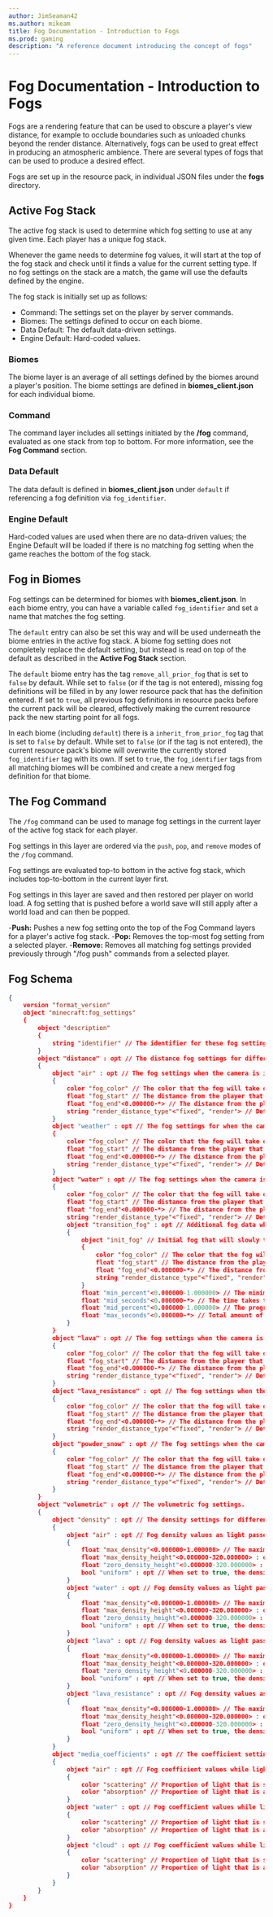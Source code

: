 ```yaml
---
author: JimSeaman42
ms.author: mikeam
title: Fog Documentation - Introduction to Fogs
ms.prod: gaming
description: "A reference document introducing the concept of fogs"
---
```


# Fog Documentation - Introduction to Fogs

Fogs are a rendering feature that can be used to obscure a player's view distance, for example to occlude boundaries such as unloaded chunks beyond the render distance. Alternatively, fogs can be used to great effect in producing an atmospheric ambience. There are several types of fogs that can be used to produce a desired effect.

Fogs are set up in the resource pack, in individual JSON files under the **fogs** directory.

## Active Fog Stack

The active fog stack is used to determine which fog setting to use at any given time. Each player has a unique fog stack.

Whenever the game needs to determine fog values, it will start at the top of the fog stack and check until it finds a value for the current setting type. If no fog settings on the stack are a match, the game will use the defaults defined by the engine.

The fog stack is initially set up as follows:

- Command: The settings set on the player by server commands.
- Biomes: The settings defined to occur on each biome.
- Data Default: The default data-driven settings.
- Engine Default: Hard-coded values.

### Biomes

The biome layer is an average of all settings defined by the biomes around a player's position. The biome settings are defined in **biomes_client.json** for each individual biome.

### Command

The command layer includes all settings initiated by the **/fog** command, evaluated as one stack from top to bottom. For more information, see the **Fog Command** section.

### Data Default

The data default is defined in **biomes_client.json** under `default` if referencing a fog definition via `fog_identifier`.

### Engine Default

Hard-coded values are used when there are no data-driven values; the Engine Default will be loaded if there is no matching fog setting when the game reaches the bottom of the fog stack.

## Fog in Biomes

Fog settings can be determined for biomes with **biomes_client.json**. In each biome entry, you can have a variable called `fog_identifier` and set a name that matches the fog setting.

The `default` entry can also be set this way and will be used underneath the biome entries in the active fog stack. A biome fog setting does not completely replace the default setting, but instead is read on top of the default as described in the **Active Fog Stack** section.

The `default` biome entry has the tag `remove_all_prior_fog` that is set to `false` by default.
While set to `false` (or if the tag is not entered), missing fog definitions will be filled in by any lower resource pack that has the definition entered.
If set to `true`, all previous fog definitions in resource packs before the current pack will be cleared, effectively making the current resource pack the new starting point for all fogs.

In each biome (including `default`) there is a `inherit_from_prior_fog` tag that is set to `false` by default.
While set to `false` (or if the tag is not entered), the current resource pack's biome will overwrite the currently stored `fog_identifier` tag with its own.
If set to `true`, the `fog_identifier` tags from all matching biomes will be combined and create a new merged fog definition for that biome.

## The Fog Command

The `/fog` command can be used to manage fog settings in the current layer of the active fog stack for each player.

Fog settings in this layer are ordered via the `push`, `pop`, and `remove` modes of the `/fog` command.

Fog settings are evaluated top-to bottom in the active fog stack, which includes top-to-bottom in the current layer first.

Fog settings in this layer are saved and then restored per player on world load. A fog setting that is pushed before a world save will still apply after a world load and can then be popped.

-**Push:** Pushes a new fog setting onto the top of the Fog Command layers for a player's active fog stack.
-**Pop:** Removes the top-most fog setting from a selected player.
-**Remove:** Removes all matching fog settings provided previously through "/fog push" commands from a selected player.

## Fog Schema

```json
{
    version "format_version"
    object "minecraft:fog_settings"
    {
        object "description"
        {
            string "identifier" // The identifier for these fog settings. The identifier must include a namespace.
        }
        object "distance" : opt // The distance fog settings for different camera locations.
        {
            object "air" : opt // The fog settings when the camera is in the air.
            {
                color "fog_color" // The color that the fog will take on.
                float "fog_start" // The distance from the player that the fog will begin to appear. 'fog_start' must be less than or equal to 'fog_end'.
                float "fog_end"<0.000000-*> // The distance from the player that the fog will become fully opaque. 'fog_end' must be greater than or equal to 'fog_start'.
                string "render_distance_type"<"fixed", "render"> // Determines how distance value is used. Fixed distance is measured in blocks. Dynamic distance is multiplied by the current render distance.
            }
            object "weather" : opt // The fog settings for when the camera is in the air with active weather (rain, snow, etc..).
            {
                color "fog_color" // The color that the fog will take on.
                float "fog_start" // The distance from the player that the fog will begin to appear. 'fog_start' must be less than or equal to 'fog_end'.
                float "fog_end"<0.000000-*> // The distance from the player that the fog will become fully opaque. 'fog_end' must be greater than or equal to 'fog_start'.
                string "render_distance_type"<"fixed", "render"> // Determines how distance value is used. Fixed distance is measured in blocks. Dynamic distance is multiplied by the current render distance.
            }
            object "water" : opt // The fog settings when the camera is in water.
            {
                color "fog_color" // The color that the fog will take on.
                float "fog_start" // The distance from the player that the fog will begin to appear. 'fog_start' must be less than or equal to 'fog_end'.
                float "fog_end"<0.000000-*> // The distance from the player that the fog will become fully opaque. 'fog_end' must be greater than or equal to 'fog_start'.
                string "render_distance_type"<"fixed", "render"> // Determines how distance value is used. Fixed distance is measured in blocks. Dynamic distance is multiplied by the current render distance.
                object "transition_fog" : opt // Additional fog data which will slowly transition to the distance fog of current biome.
                {
                    object "init_fog" // Initial fog that will slowly transition into water distance fog of the biome when player goes into water.
                    {
                        color "fog_color" // The color that the fog will take on.
                        float "fog_start" // The distance from the player that the fog will begin to appear. 'fog_start' must be less than or equal to 'fog_end'.
                        float "fog_end"<0.000000-*> // The distance from the player that the fog will become fully opaque. 'fog_end' must be greater than or equal to 'fog_start'.
                        string "render_distance_type"<"fixed", "render"> // Determines how distance value is used. Fixed distance is measured in blocks. Dynamic distance is multiplied by the current render distance.
                    }
                    float "min_percent"<0.000000-1.000000> // The minimum progress of fog transition.
                    float "mid_seconds"<0.000000-*> // The time takes to reach certain progress('mid_percent') of fog transition.
                    float "mid_percent"<0.000000-1.000000> // The progress of fog transition after 'mid_seconds' seconds.
                    float "max_seconds"<0.000000-*> // Total amount of time takes to complete fog transition.
                }
            }
            object "lava" : opt // The fog settings when the camera is in lava.
            {
                color "fog_color" // The color that the fog will take on.
                float "fog_start" // The distance from the player that the fog will begin to appear. 'fog_start' must be less than or equal to 'fog_end'.
                float "fog_end"<0.000000-*> // The distance from the player that the fog will become fully opaque. 'fog_end' must be greater than or equal to 'fog_start'.
                string "render_distance_type"<"fixed", "render"> // Determines how distance value is used. Fixed distance is measured in blocks. Dynamic distance is multiplied by the current render distance.
            }
            object "lava_resistance" : opt // The fog settings when the camera is in lava and the player has the lava resistance effect active.
            {
                color "fog_color" // The color that the fog will take on.
                float "fog_start" // The distance from the player that the fog will begin to appear. 'fog_start' must be less than or equal to 'fog_end'.
                float "fog_end"<0.000000-*> // The distance from the player that the fog will become fully opaque. 'fog_end' must be greater than or equal to 'fog_start'.
                string "render_distance_type"<"fixed", "render"> // Determines how distance value is used. Fixed distance is measured in blocks. Dynamic distance is multiplied by the current render distance.
            }
            object "powder_snow" : opt // The fog settings when the camera is inside a Powder Snow block.
            {
                color "fog_color" // The color that the fog will take on.
                float "fog_start" // The distance from the player that the fog will begin to appear. 'fog_start' must be less than or equal to 'fog_end'.
                float "fog_end"<0.000000-*> // The distance from the player that the fog will become fully opaque. 'fog_end' must be greater than or equal to 'fog_start'.
                string "render_distance_type"<"fixed", "render"> // Determines how distance value is used. Fixed distance is measured in blocks. Dynamic distance is multiplied by the current render distance.
            }
        }
        object "volumetric" : opt // The volumetric fog settings.
        {
            object "density" : opt // The density settings for different camera locations.
            {
                object "air" : opt // Fog density values as light passes through air blocks.
                {
                    float "max_density"<0.000000-1.000000> // The maximum amount of opaqueness that the ground fog will take on. A value from [0.0, 1.0].
                    float "max_density_height"<0.000000-320.000000> : opt // The height in blocks that the ground fog will become it's maximum density.
                    float "zero_density_height"<0.000000-320.000000> : opt // The height in blocks that the ground fog will be completely transparent and begin to appear. This value needs to be at least 1 higher than 'max_density_height'.
                    bool "uniform" : opt // When set to true, the density will be uniform across all heights.
                }
                object "water" : opt // Fog density values as light passes through water blocks.
                {
                    float "max_density"<0.000000-1.000000> // The maximum amount of opaqueness that the ground fog will take on. A value from [0.0, 1.0].
                    float "max_density_height"<0.000000-320.000000> : opt // The height in blocks that the ground fog will become it's maximum density.
                    float "zero_density_height"<0.000000-320.000000> : opt // The height in blocks that the ground fog will be completely transparent and begin to appear. This value needs to be at least 1 higher than 'max_density_height'.
                    bool "uniform" : opt // When set to true, the density will be uniform across all heights.
                }
                object "lava" : opt // Fog density values as light passes through lava blocks.
                {
                    float "max_density"<0.000000-1.000000> // The maximum amount of opaqueness that the ground fog will take on. A value from [0.0, 1.0].
                    float "max_density_height"<0.000000-320.000000> : opt // The height in blocks that the ground fog will become it's maximum density.
                    float "zero_density_height"<0.000000-320.000000> : opt // The height in blocks that the ground fog will be completely transparent and begin to appear. This value needs to be at least 1 higher than 'max_density_height'.
                    bool "uniform" : opt // When set to true, the density will be uniform across all heights.
                }
                object "lava_resistance" : opt // Fog density values as light passes through lava blocks while the player has lava resistance.
                {
                    float "max_density"<0.000000-1.000000> // The maximum amount of opaqueness that the ground fog will take on. A value from [0.0, 1.0].
                    float "max_density_height"<0.000000-320.000000> : opt // The height in blocks that the ground fog will become it's maximum density.
                    float "zero_density_height"<0.000000-320.000000> : opt // The height in blocks that the ground fog will be completely transparent and begin to appear. This value needs to be at least 1 higher than 'max_density_height'.
                    bool "uniform" : opt // When set to true, the density will be uniform across all heights.
                }
            }
            object "media_coefficients" : opt // The coefficient settings for the volumetric fog in different blocks.
            {
                object "air" : opt // Fog coefficient values while light passes through air.
                {
                    color "scattering" // Proportion of light that is scattered per block.
                    color "absorption" // Proportion of light that is absorbed (lost) per block.
                }
                object "water" : opt // Fog coefficient values while light passes through water.
                {
                    color "scattering" // Proportion of light that is scattered per block.
                    color "absorption" // Proportion of light that is absorbed (lost) per block.
                }
                object "cloud" : opt // Fog coefficient values while light passes through clouds.
                {
                    color "scattering" // Proportion of light that is scattered per block.
                    color "absorption" // Proportion of light that is absorbed (lost) per block.
                }
            }
        }
    }
}
```
